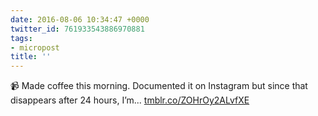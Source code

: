 ```yaml
---
date: 2016-08-06 10:34:47 +0000
twitter_id: 761933543886970881
tags:
- micropost
title: ''
---
```


📹 Made coffee this morning. Documented it on Instagram but since that disappears after 24 hours, I’m... [tmblr.co/ZOHrOy2ALvfXE](https://tmblr.co/ZOHrOy2ALvfXE)
